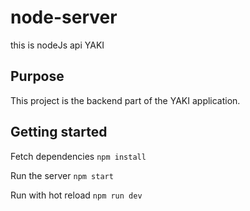 # node-server
this is nodeJs api YAKI

## Purpose
This project is the backend part of the YAKI application.

## Getting started
Fetch dependencies
```npm install```

Run the server
```npm start ```

Run with hot reload
```npm run dev```